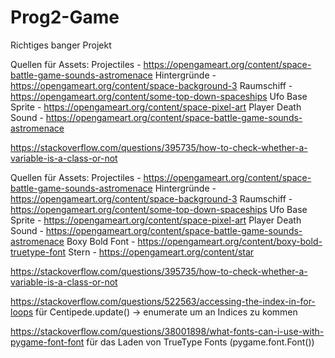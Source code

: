 # Prog2-Game
Richtiges banger Projekt

Quellen für Assets:
Projectiles         -  https://opengameart.org/content/space-battle-game-sounds-astromenace
Hintergründe        -  https://opengameart.org/content/space-background-3
Raumschiff          -  https://opengameart.org/content/some-top-down-spaceships
Ufo Base Sprite     -  https://opengameart.org/content/space-pixel-art
Player Death Sound  -  https://opengameart.org/content/space-battle-game-sounds-astromenace

https://stackoverflow.com/questions/395735/how-to-check-whether-a-variable-is-a-class-or-not

Quellen für Assets:
Projectiles         -  https://opengameart.org/content/space-battle-game-sounds-astromenace
Hintergründe        -  https://opengameart.org/content/space-background-3
Raumschiff          -  https://opengameart.org/content/some-top-down-spaceships
Ufo Base Sprite     -  https://opengameart.org/content/space-pixel-art
Player Death Sound  -  https://opengameart.org/content/space-battle-game-sounds-astromenace
Boxy Bold Font      -  https://opengameart.org/content/boxy-bold-truetype-font
Stern               -  https://opengameart.org/content/star

https://stackoverflow.com/questions/395735/how-to-check-whether-a-variable-is-a-class-or-not

https://stackoverflow.com/questions/522563/accessing-the-index-in-for-loops für Centipede.update() -> enumerate um an Indices zu kommen

https://stackoverflow.com/questions/38001898/what-fonts-can-i-use-with-pygame-font-font für das Laden von TrueType Fonts (pygame.font.Font())